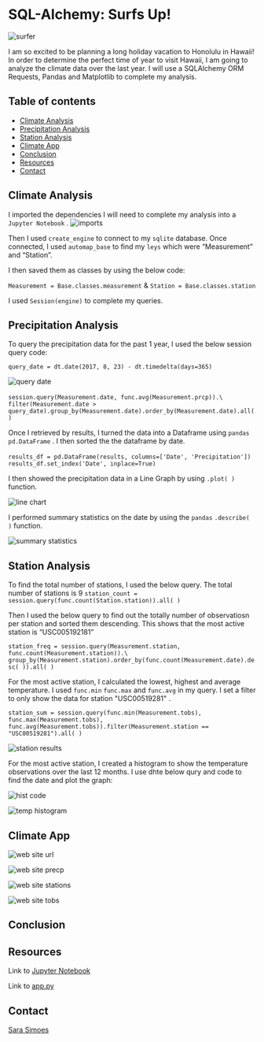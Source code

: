 # SQL-Alchemy: Surfs Up!

![surfer](Images/surfs-up.png)

I am so excited to be planning a long holiday vacation to Honolulu in Hawaii! In order to determine the perfect time of year to visit Hawaii, I am going to analyze the climate data over the last year. I will use a SQLAlchemy ORM Requests, Pandas and Matplotlib to complete my analysis.

## Table of contents
* [Climate Analysis](#climate_analysis)
* [Precipitation Analysis](#precipitation_analysis)
* [Station Analysis](#station_analysis)
* [Climate App](#climate_app)
* [Conclusion](#conclusion)
* [Resources](#resources)
* [Contact](#contact)

## Climate Analysis

I imported the dependencies I will need to complete my analysis into a `Jupyter Notebook` . 
![imports](Images/import.PNG)

Then I used `create_engine` to connect to my `sqlite` database. Once connected, I used `automap_base` to find my `leys` which were “Measurement” and “Station”. 

I then saved them as classes by using the below code: 

`Measurement = Base.classes.measurement`  &  `Station = Base.classes.station` 

I used `Session(engine)`  to complete my queries. 

## Precipitation Analysis

To query the precipitation data for the past 1 year, I used the below session query code: 

` query_date = dt.date(2017, 8, 23) - dt.timedelta(days=365) ` 

![query date](Images/query_date.PNG)

`session.query(Measurement.date, func.avg(Measurement.prcp)).\ `
   ` filter(Measurement.date > query_date).group_by(Measurement.date).order_by(Measurement.date).all()` 

Once I retrieved by results, I turned the data into a Dataframe using `pandas`  ` pd.DataFrame` . I then sorted the the dataframe by date. 

 ` results_df = pd.DataFrame(results, columns=['Date', 'Precipitation']) `
 `  results_df.set_index('Date', inplace=True) `

I then showed the precipitation data in a Line Graph by using ` .plot( ) ` function. 

![line chart](Images/precp_line.PNG)

I performed summary statistics on the date by using the `pandas`  ` .describe( ) ` function. 

![summary statistics](Images/sum_stats.PNG)

## Station Analysis

To find the total number of stations, I used the below query. The total number of stations is 9
` station_count = session.query(func.count(Station.station)).all( ) `

Then I used the below query to find out the totally number of observatiosn per station and sorted them descending. This shows that the most active station is “USC005192181” 

` station_freq = session.query(Measurement.station, func.count(Measurement.station)).\
    group_by(Measurement.station).order_by(func.count(Measurement.date).desc( )).all( ) `

For the most active station, I calculated the lowest, highest and average temperature. I used `func.min` `func.max` and `func.avg` in my query. I set a filter to only show the data for station "USC00519281" .

` station_sum = session.query(func.min(Measurement.tobs), func.max(Measurement.tobs),   
func.avg(Measurement.tobs)).filter(Measurement.station == "USC00519281").all( ) `

![station results](Images/USC00519281.PNG)

For the most active station, I created a histogram to show the temperature observations over the last 12 months. I use dhte below qury and code to find the date and plot the graph:

![hist code](Images/hist_code.PNG)

![temp histogram](Images/temp_hist.PNG)

## Climate App

![web site url](Images/web_site_route.PNG)

![web site precp](Images/web_precp.PNG)

![web site stations](Images/web_stations.PNG)

![web site tobs](Images/web_tobs.PNG)

## Conclusion

## Resources 

Link to [Jupyter Notebook]( https://github.com/Ssimoes48/SQLAlchemy_Challenge/blob/main/sara_climate.ipynb) 

Link to [app.py]( https://github.com/Ssimoes48/SQLAlchemy_Challenge/blob/main/app.py)


## Contact

[Sara Simoes](https://ssimoes48.github.io/)
